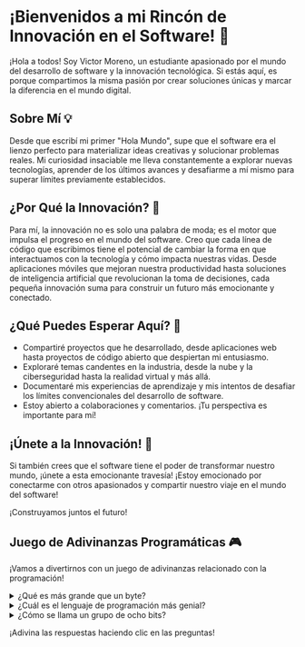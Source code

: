 # ¡Bienvenidos a mi Rincón de Innovación en el Software! 🚀

¡Hola a todos! Soy Victor Moreno, un estudiante apasionado por el mundo del desarrollo de software y la innovación tecnológica. Si estás aquí, es porque compartimos la misma pasión por crear soluciones únicas y marcar la diferencia en el mundo digital.

## Sobre Mí 💡

Desde que escribí mi primer "Hola Mundo", supe que el software era el lienzo perfecto para materializar ideas creativas y solucionar problemas reales. Mi curiosidad insaciable me lleva constantemente a explorar nuevas tecnologías, aprender de los últimos avances y desafiarme a mí mismo para superar límites previamente establecidos.

## ¿Por Qué la Innovación? 🌟

Para mí, la innovación no es solo una palabra de moda; es el motor que impulsa el progreso en el mundo del software. Creo que cada línea de código que escribimos tiene el potencial de cambiar la forma en que interactuamos con la tecnología y cómo impacta nuestras vidas. Desde aplicaciones móviles que mejoran nuestra productividad hasta soluciones de inteligencia artificial que revolucionan la toma de decisiones, cada pequeña innovación suma para construir un futuro más emocionante y conectado.

## ¿Qué Puedes Esperar Aquí? 🚀

- Compartiré proyectos que he desarrollado, desde aplicaciones web hasta proyectos de código abierto que despiertan mi entusiasmo.
- Exploraré temas candentes en la industria, desde la nube y la ciberseguridad hasta la realidad virtual y más allá.
- Documentaré mis experiencias de aprendizaje y mis intentos de desafiar los límites convencionales del desarrollo de software.
- Estoy abierto a colaboraciones y comentarios. ¡Tu perspectiva es importante para mí!

## ¡Únete a la Innovación! 🤝

Si también crees que el software tiene el poder de transformar nuestro mundo, ¡únete a esta emocionante travesía! ¡Estoy emocionado por conectarme con otros apasionados y compartir nuestro viaje en el mundo del software!

¡Construyamos juntos el futuro!

## Juego de Adivinanzas Programáticas 🎮

¡Vamos a divertirnos con un juego de adivinanzas relacionado con la programación!

<details>
  <summary>¿Qué es más grande que un byte?</summary>
  ¡Un yottabyte!
</details>

<details>
  <summary>¿Cuál es el lenguaje de programación más genial?</summary>
  ¡C#! 😉
</details>

<details>
  <summary>¿Cómo se llama un grupo de ocho bits?</summary>
  ¡Un byte! 🤓
</details>

¡Adivina las respuestas haciendo clic en las preguntas!

